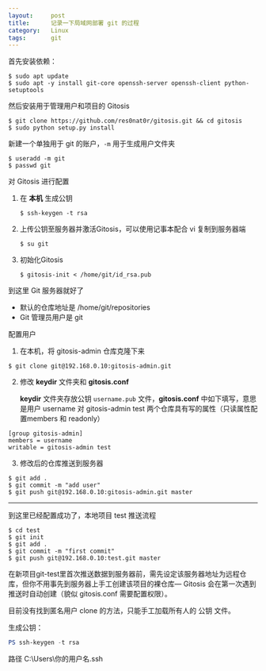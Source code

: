 ```yaml
---
layout:     post
title:      记录一下局域网部署 git 的过程
category:   Linux
tags:       git
---
```



首先安装依赖：

```shell
$ sudo apt update
$ sudo apt -y install git-core openssh-server openssh-client python-setuptools
```

然后安装用于管理用户和项目的 Gitosis

```shell
$ git clone https://github.com/res0nat0r/gitosis.git && cd gitosis
$ sudo python setup.py install
```

<!--more-->

新建一个单独用于 git 的账户，`-m` 用于生成用户文件夹

```shell
$ useradd -m git
$ passwd git
```



对 Gitosis 进行配置

1. 在 **本机** 生成公钥

   ```shell
   $ ssh-keygen -t rsa
   ```

2. 上传公钥至服务器并激活Gitosis，可以使用记事本配合 vi 复制到服务器端

   ```shell
   $ su git
   ```

3. 初始化Gitosis

   ```shell
   $ gitosis-init < /home/git/id_rsa.pub
   ```

到这里 Git 服务器就好了

* 默认的仓库地址是 /home/git/repositories
* Git 管理员用户是 git



配置用户

1. 在本机，将 gitosis-admin 仓库克隆下来

```shell
$ git clone git@192.168.0.10:gitosis-admin.git
```

2. 修改 **keydir** 文件夹和 **gitosis.conf**

   **keydir** 文件夹存放公钥 `username.pub` 文件，**gitosis.conf** 中如下填写，意思是用户 username 对 gitosis-admin test 两个仓库具有写的属性（只读属性配置members 和 readonly）

```shell
[group gitosis-admin]
members = username
writable = gitosis-admin test
```

3. 修改后的仓库推送到服务器

```shell
$ git add .
$ git commit -m "add user"
$ git push git@192.168.0.10:gitosis-admin.git master
```



------



到这里已经配置成功了，本地项目 test 推送流程

```shell
$ cd test
$ git init
$ git add .
$ git commit -m "first commit"
$ git push git@192.168.0.10:test.git master
```

在新项目git-test里首次推送数据到服务器前，需先设定该服务器地址为远程仓库，但你不用事先到服务器上手工创建该项目的裸仓库— Gitosis 会在第一次遇到推送时自动创建（貌似 gitosis.conf 需要配置权限）。

目前没有找到匿名用户 clone 的方法，只能手工加载所有人的 公钥 文件。

生成公钥：

```powershell
PS ssh-keygen -t rsa
```

路径 C:\Users\你的用户名\.ssh